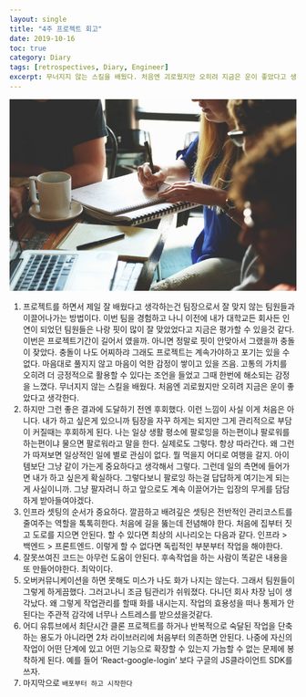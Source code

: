 ```yaml
---
layout: single
title: "4주 프로젝트 회고"
date: 2019-10-16
toc: true
category: Diary
tags: [retrospectives, Diary, Engineer]
excerpt: 무너지지 않는 스킬을 배웠다. 처음엔 괴로웠지만 오히려 지금은 운이 좋았다고 생각한다. 그냥 팔자려니 하고 앞으로도 계속 이끌어가는 입장의 무게를 담담하게 받아들여야겠다, 배포부터 하고 시작한다
---
```


![](/assets/img/1*oScbbtZC-mlZmV_MwpyZug.jpeg)

1. 프로젝트를 하면서 제일 잘 배웠다고 생각하는건 팀장으로서 잘 맞지 않는 팀원들과 이끌어나가는 방법이다. 이번 팀을 경험하고 나니 이전에 내가 대학교든 회사든 인연이 되었던 팀원들은 나랑 핏이 많이 잘 맞았었다고 지금은 평가할 수 있을것 같다. 이번은 프로젝트기간이 길어서 였을까. 아니면 정말로 핏이 안맞아서 그랬을까 충돌이 잦았다. 충돌이 나도 어찌하랴 그래도 프로젝트는 계속가야하고 포기는 있을 수 없다. 마음대로 풀지지 않고 마음이 억한 감정이 쌓이고 있을 즈음. 고통의 가치를 오히려 더 긍정적으로 활용할 수 있다는 조언을 들었고 그때 한번에 해소되는 감정을 느꼈다. 무너지지 않는 스킬을 배웠다. 처음엔 괴로웠지만 오히려 지금은 운이 좋았다고 생각한다.
2. 하지만 그런 좋은 결과에 도달하기 전엔 후회했다. 이런 느낌이 사실 이게 처음은 아니다. 내가 하고 싶은게 있으니까 팀장을 자꾸 하게는 되지만 그게 관리적으로 부담이 커질때는 후회하게 된다. 나는 일상 생활 평소에 팔로잉을 하는편이냐 팔로워를 하는편이냐 물으면 팔로워라고 말을 한다. 실제로도 그렇다. 항상 따라간다. 왜 그런가 따져보면 일상적인 일에 별로 관심이 없다. 뭘 먹을지 어디로 여행을 갈지. 아이템보단 그냥 같이 가는게 중요하다고 생각해서 그렇다. 그런데 일의 측면에 들어가면 내가 하고 싶은게 확실하다. 그렇다보니 팔로잉 하는걸 답답하게 여기는게 되는게 사실이니까. 그냥 팔자려니 하고 앞으로도 계속 이끌어가는 입장의 무게를 담담하게 받아들여야겠다.
3. 인프라 셋팅의 순서가 중요하다. 깔끔하고 배려깊은 셋팅은 전반적인 관리코스트를 줄여주는 역할을 톡톡히한다. 처음에 길을 뚫는데 전념해야 한다. 처음에 집부터 짓고 도로를 지으면 안된다. 할 수 있다면 최상의 시나리오는 다음과 같다. 인프라 > 백엔드 > 프론트엔드. 이렇게 할 수 없다면 독립적인 부분부터 작업을 해야한다.
4. 잘못쓰여진 코드는 아무런 도움이 안된다. 후속작업을 하는 사람이 똑같은 내용을 또 만들어야한다. 최악이다.
5. 오버커뮤니케이션을 하면 못해도 미스가 나도 화가 나지는 않는다. 그래서 팀원들이 그렇게 하게끔했다. 그러고나니 조금 팀관리가 쉬워졌다. 다니던 회사 차장 님이 생각났다. 왜 그렇게 작업관리를 할때 화를 내시는지. 작업의 효용성을 떠나 통제가 안된다는 주관적 감각에 너무나 스트레스를 받으셨을것같다.
6. 어디 유튜브에서 최단시간 클론 프로젝트를 하거나 반복적으로 숙달된 작업을 단축하는 용도가 아니라면 2차 라이브러리에 처음부터 의존하면 안된다. 나중에 자신의 작업이 어떤 단계에 있고 어떤 기능으로 확장할 수 있는지 가늠할 수 없는 문제에 봉착하게 된다. 예를 들어 ‘React-google-login’ 보다 구글의 JS클라이언트 SDK를 쓰자.
7. 마지막으로 `배포부터 하고 시작한다`
  